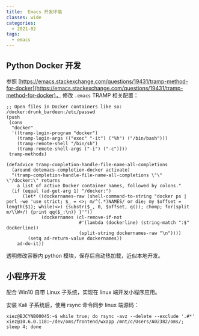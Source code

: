 ```yaml
---
title:  Emacs 开发环境
classes: wide
categories:
  - 2021-02
tags:
  - emacs
---
```


## Python Docker 开发

参照 [https://emacs.stackexchange.com/questions/19431/tramp-method-for-docker](https://emacs.stackexchange.com/questions/19431/tramp-method-for-docker)， 修改 `.emacs`  TRAMP 相关配置：

```
;; Open files in Docker containers like so: /docker:drunk_bardeen:/etc/passwd
(push
 (cons
  "docker"
  '((tramp-login-program "docker")
    (tramp-login-args (("exec" "-it") ("%h") ("/bin/bash")))
    (tramp-remote-shell "/bin/sh")
    (tramp-remote-shell-args ("-i") ("-c"))))
 tramp-methods)

(defadvice tramp-completion-handle-file-name-all-completions
  (around dotemacs-completion-docker activate)
  "(tramp-completion-handle-file-name-all-completions \"\" \"/docker:\" returns
    a list of active Docker container names, followed by colons."
  (if (equal (ad-get-arg 1) "/docker:")
      (let* ((dockernames-raw (shell-command-to-string "docker ps | perl -we 'use strict; $_ = <>; m/^(.*)NAMES/ or die; my $offset = length($1); while(<>) {substr($_, 0, $offset, q()); chomp; for(split m/\\W+/) {print qq($_:\n)} }'"))
             (dockernames (cl-remove-if-not
                           #'(lambda (dockerline) (string-match ":$" dockerline))
                           (split-string dockernames-raw "\n"))))
        (setq ad-return-value dockernames))
    ad-do-it))
```

透明修改容器内 python 模块，保存后自动热加载，近似本地开发。


## 小程序开发

配合 Win10 自带 Linux 子系统，实现在 linux 端开发小程序应用。

安装 Kali 子系统后，使用 rsync 命令同步 linux 端源码：

```
xiez@BJCYNB00045:~$ while true; do rsync -avz --delete --exclude '.#*' xiez@10.6.0.118:~/dev/oms/frontend/wxapp /mnt/c/Users/A02382/oms/; sleep 4; done
```
